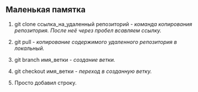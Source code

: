 ## Маленькая памятка

1. git clone ссылка_на_удаленный репозиторий - *команда копирования репозитория. После неё через пробел всавляем ссылку.*

2. git pull - *копирование содержимого удаленного репозитория в локальный.*

3. git branch имя_ветки - *создание ветки.*

4. git checkout имя_ветки - *переход в созданную ветку.*

5. Просто добавил строку.

